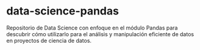 # data-science-pandas
Repositorio de Data Science con enfoque en el módulo Pandas para descubrir cómo utilizarlo para el análisis y manipulación eficiente de datos en proyectos de ciencia de datos. 
